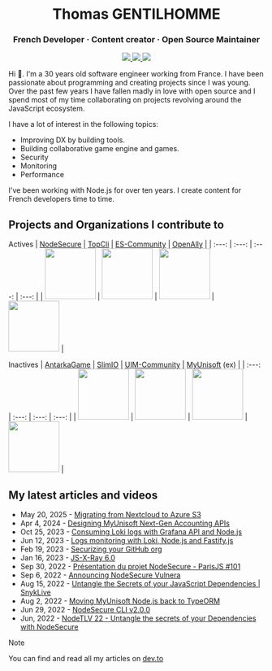 <h1 align="center">Thomas GENTILHOMME</h1>
<h3 align="center">French Developer · Content creator · Open Source Maintainer</h3>

<p align="center">
  <a href="https://github.com/nodejs/security-wg">
    <img src="https://img.shields.io/static/v1?label=Node.js&message=Security%20WG&color=green&style=for-the-badge">
  </a>
  <a href="https://www.youtube.com/@Fraxken/">
    <img src="https://img.shields.io/badge/Youtube-red?style=for-the-badge&logo=youtube">
  </a>
  <a href="https://www.linkedin.com/in/thomas-gentilhomme/">
    <img src="https://img.shields.io/badge/LinkedIn-blue?style=for-the-badge&logo=linkedin">
  </a>
</p>

Hi 👋. I'm a 30 years old software engineer working from France. I have been passionate about programming and creating projects since I was young. Over the past few years I have fallen madly in love with open source and I spend most of my time collaborating on projects revolving around the JavaScript ecosystem.

I have a lot of interest in the following topics:

- Improving DX by building tools.
- Building collaborative game engine and games.
- Security 
- Monitoring
- Performance

I've been working with Node.js for over ten years. I create content for French developers time to time.

## Projects and Organizations I contribute to

Actives
| [NodeSecure](https://github.com/NodeSecure) | [TopCli](https://github.com/TopCli) | [ES-Community](https://github.com/ES-Community) | [OpenAlly](https://github.com/OpenAlly) |
| :---: | :---: | :---: | :---: |
| <img src="https://avatars.githubusercontent.com/u/85318671?s=200&v=4" width="100"> | <img src="https://avatars.githubusercontent.com/u/95156711?s=200&v=4" width="100"> | <img src="https://avatars.githubusercontent.com/u/20496608?s=200&v=4" width="100"> | <img src="https://avatars.githubusercontent.com/u/113172904?s=200&v=4" width="100"> |

Inactives
| [AntarkaGame](https://github.com/AntarkaGame) | [SlimIO](https://github.com/SlimIO) | [UIM-Community](https://github.com/UIM-Community) | [MyUnisoft](https://github.com/MyUnisoft) (ex) |
| :---: | :---: | :---: | :---: |
| <img src="https://avatars.githubusercontent.com/u/20371476?s=200&v=4" width="100"> | <img src="https://avatars.githubusercontent.com/u/29552883?s=200&v=4" width="100"> | <img src="https://avatars.githubusercontent.com/u/27952864?s=200&v=4" width="100"> | <img src="https://avatars.githubusercontent.com/u/80276068?s=200&v=4" width="100"> |

## My latest articles and videos

* May 20, 2025 - [Migrating from Nextcloud to Azure S3](https://dev.to/myunisoft/migrating-from-nextcloud-to-azure-s3-ek6)
* Apr 4, 2024 - [Designing MyUnisoft Next-Gen Accounting APIs](https://dev.to/fraxken/designing-myunisoft-next-gen-accounting-apis-1mn)
* Oct 25, 2023 - [Consuming Loki logs with Grafana API and Node.js](https://dev.to/fraxken/consuming-loki-logs-with-grafana-api-and-nodejs-bgg)
* Jun 12, 2023 - [Logs monitoring with Loki, Node.js and Fastify.js](https://dev.to/fraxken/logs-monitoring-with-loki-nodejs-and-fastifyjs-3h8k)
* Feb 19, 2023 - [Securizing your GitHub org](https://dev.to/nodesecure/securize-your-github-org-4lb7)
* Jan 16, 2023 - [JS-X-Ray 6.0](https://dev.to/nodesecure/js-x-ray-60-49ah)
* Sep 30, 2022 - [Présentation du projet NodeSecure - ParisJS #101](https://www.youtube.com/watch?v=hmrKI1jZLGc)
* Sep 6, 2022 - [Announcing NodeSecure Vulnera](https://dev.to/nodesecure/announcing-nodesecure-vulnera-22a6)
* Aug 15, 2022 - [Untangle the Secrets of your JavaScript Dependencies | SnykLive](https://www.youtube.com/watch?v=dqey0bKmLSM)
* Aug 2, 2022 - [Moving MyUnisoft Node.js back to TypeORM](https://dev.to/fraxken/moving-myunisoft-nodejs-back-to-typeorm-3fok)
* Jun 29, 2022 - [NodeSecure CLI v2.0.0](https://dev.to/nodesecure/nodesecure-cli-v200-2ai7)
* Jun, 2022 - [NodeTLV 22 - Untangle the secrets of your Dependencies with NodeSecure](https://www.youtube.com/watch?v=7tTh8KgrIYA)

> [!NOTE]
> You can find and read all my articles on [dev.to](https://dev.to/fraxken)

